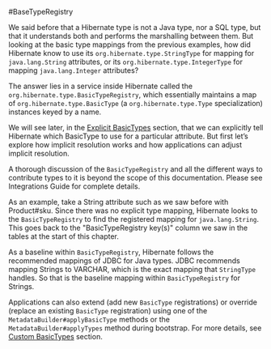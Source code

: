 #BaseTypeRegistry

We said before that a Hibernate type is not a Java type, nor a SQL type, but that it understands both and performs the marshalling between them.
But looking at the basic type mappings from the previous examples,
how did Hibernate know to use its `org.hibernate.type.StringType` for mapping for `java.lang.String` attributes,
or its `org.hibernate.type.IntegerType` for mapping `java.lang.Integer` attributes?

 The answer lies in a service inside Hibernate called the `org.hibernate.type.BasicTypeRegistry`, which essentially maintains a map of `org.hibernate.type.BasicType` (a `org.hibernate.type.Type` specialization) instances keyed by a name.

We will see later, in the [Explicit BasicTypes](#basic-type-annotation) section, that we can explicitly tell Hibernate which BasicType to use for a particular attribute.
But first let&#8217;s explore how implicit resolution works and how applications can adjust implicit resolution.


A thorough discussion of the `BasicTypeRegistry` and all the different ways to contribute types to it is beyond the scope of this documentation.
Please see Integrations Guide for complete details.


As an example, take a String attribute such as we saw before with Product#sku.
Since there was no explicit type mapping, Hibernate looks to the `BasicTypeRegistry` to find the registered mapping for `java.lang.String`.
This goes back to the "BasicTypeRegistry key(s)" column we saw in the tables at the start of this chapter.



As a baseline within `BasicTypeRegistry`, Hibernate follows the recommended mappings of JDBC for Java types.
JDBC recommends mapping Strings to VARCHAR, which is the exact mapping that `StringType` handles.
So that is the baseline mapping within `BasicTypeRegistry` for Strings.

Applications can also extend (add new `BasicType` registrations) or override (replace an existing `BasicType` registration) using one of the
`MetadataBuilder#applyBasicType` methods or the `MetadataBuilder#applyTypes` method during bootstrap.
For more details, see [Custom BasicTypes](#basic-custom-type) section.